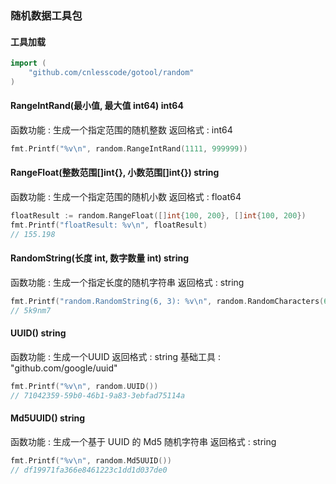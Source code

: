 ### 随机数据工具包

#### 工具加载
```go
import (
	"github.com/cnlesscode/gotool/random"
)
```

#### RangeIntRand(最小值, 最大值 int64) int64
函数功能 : 生成一个指定范围的随机整数
返回格式 : int64
```go
fmt.Printf("%v\n", random.RangeIntRand(1111, 999999))
```

#### RangeFloat(整数范围[]int{}, 小数范围[]int{}) string
函数功能 : 生成一个指定范围的随机小数
返回格式 : float64
```go
floatResult := random.RangeFloat([]int{100, 200}, []int{100, 200})
fmt.Printf("floatResult: %v\n", floatResult)
// 155.198
```

#### RandomString(长度 int, 数字数量 int) string
函数功能 : 生成一个指定长度的随机字符串
返回格式 : string
```go
fmt.Printf("random.RandomString(6, 3): %v\n", random.RandomCharacters(6, 3))
// 5k9nm7
```

#### UUID() string
函数功能 : 生成一个UUID
返回格式 : string
基础工具 : "github.com/google/uuid"
```go
fmt.Printf("%v\n", random.UUID())
// 71042359-59b0-46b1-9a83-3ebfad75114a
```

#### Md5UUID() string
函数功能 : 生成一个基于 UUID 的 Md5 随机字符串
返回格式 : string
```go
fmt.Printf("%v\n", random.Md5UUID())
// df19971fa366e8461223c1dd1d037de0
```

